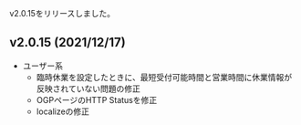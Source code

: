 v2.0.15をリリースしました。

## v2.0.15 (2021/12/17)

- ユーザー系
  - 臨時休業を設定したときに、最短受付可能時間と営業時間に休業情報が反映されていない問題の修正
  - OGPページのHTTP Statusを修正
  - localizeの修正